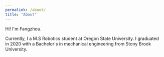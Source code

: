 ```yaml
---
permalink: /about/
title: "About"
---
```


Hi! I'm Fangzhou. 

Currently, I a M.S Robotics student at Oregon State University. I graduated in 2020 with a Bachelor's in mechanical engineering from Stony Brook University. 

